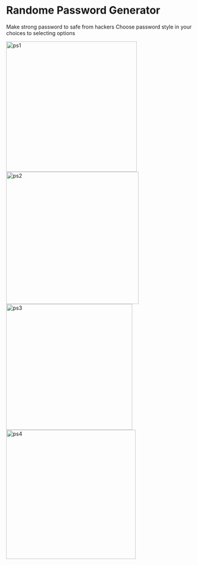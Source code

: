 # Randome Password Generator
Make strong password to safe from hackers
Choose password style in your choices to selecting options

<img width="351" alt="ps1" src="https://user-images.githubusercontent.com/55138445/187009649-09a751e9-144f-49c6-9859-297bf94fc406.png">
<img width="356" alt="ps2" src="https://user-images.githubusercontent.com/55138445/187009651-b681e593-e463-4cc9-83d7-3efac0601e54.png">
<img width="339" alt="ps3" src="https://user-images.githubusercontent.com/55138445/187009654-c5cbc2f7-5bec-4c59-a19a-deb8e3e12d2b.png">
<img width="348" alt="ps4" src="https://user-images.githubusercontent.com/55138445/187009655-c4cd00cb-c6a5-4e2b-a03f-67820fa2fa07.png">
